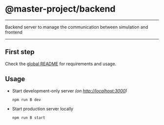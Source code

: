 # @master-project/backend

---

Backend server to manage the communication between simulation and frontend

---

## First step

Check the [global README](https://github.com/kelzenberg/master-project/blob/main/README.md) for requirements and usage.

## Usage

- Start development-only server
  _(on [http://localhost:3000](http://localhost:3000))_

  ```sh
  npm run B dev
  ```

- Start production server locally

  ```sh
  npm run B start
  ```
